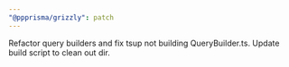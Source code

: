```yaml
---
"@ppprisma/grizzly": patch
---
```


Refactor query builders and fix tsup not building QueryBuilder.ts. Update build script to clean out dir.
